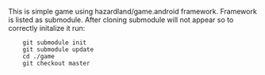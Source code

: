 This is simple game using hazardland/game.android framework. Framework is listed as submodule. After cloning submodule will not appear so to correctly initalize it run:

```
	git submodule init
	git submodule update
	cd ./game
	git checkout master
```